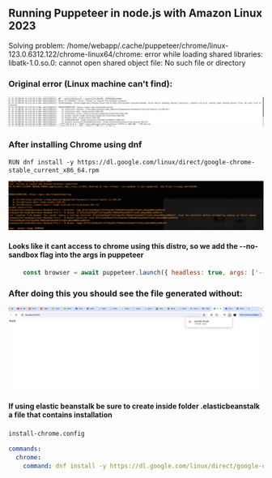 ## Running Puppeteer in node.js with Amazon Linux 2023

Solving problem: /home/webapp/.cache/puppeteer/chrome/linux-123.0.6312.122/chrome-linux64/chrome: error while loading shared libraries: libatk-1.0.so.0: cannot open shared object file: No such file or directory

### Original error (Linux machine can't find):

![1714263220863](images/README/1714263220863.png)

### After installing Chrome using dnf

```docker
RUN dnf install -y https://dl.google.com/linux/direct/google-chrome-stable_current_x86_64.rpm

```

![1714263373632](images/README/1714263373632.png)

#### Looks like it cant access to chrome using this distro, so we add the --no-sandbox flag into the args in puppeteer

```javascript
    const browser = await puppeteer.launch({ headless: true, args: ['--no-sandbox'] });

```

### After doing this you should see the file generated without:

![1714263507505](images/README/1714263507505.png)

#### If using elastic beanstalk be sure to create inside folder .elasticbeanstalk a file that contains installation
`install-chrome.config`
```yaml
commands:
  chrome:
    command: dnf install -y https://dl.google.com/linux/direct/google-chrome-stable_current_x86_64.rpm
```
